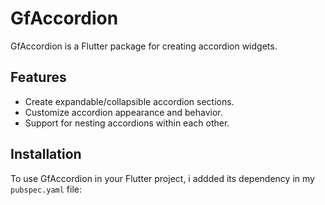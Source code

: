 # GfAccordion

GfAccordion is a Flutter package for creating accordion widgets.

## Features
- Create expandable/collapsible accordion sections.
- Customize accordion appearance and behavior.
- Support for nesting accordions within each other.

## Installation
To use GfAccordion in your Flutter project, i addded its dependency in my `pubspec.yaml` file:
